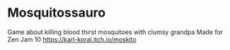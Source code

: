 # Mosquitossauro
Game about killing blood thirst mosquitoes with clumsy grandpa
Made for Zen Jam 10
https://karl-koral.itch.io/moskito
